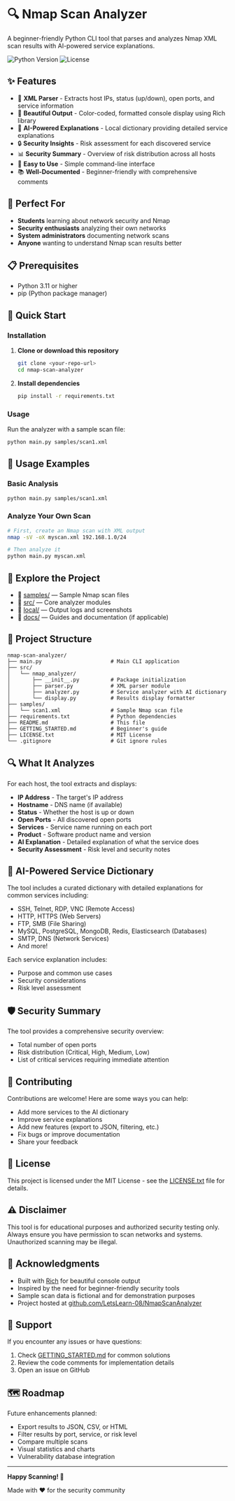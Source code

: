 # 🔍 Nmap Scan Analyzer

A beginner-friendly Python CLI tool that parses and analyzes Nmap XML scan results with AI-powered service explanations.

![Python Version](https://img.shields.io/badge/python-3.11%2B-blue)
![License](https://img.shields.io/badge/license-MIT-green)

## ✨ Features

- 📄 **XML Parser** - Extracts host IPs, status (up/down), open ports, and service information
- 🎨 **Beautiful Output** - Color-coded, formatted console display using Rich library
- 🤖 **AI-Powered Explanations** - Local dictionary providing detailed service explanations
- 🔒 **Security Insights** - Risk assessment for each discovered service
- 📊 **Security Summary** - Overview of risk distribution across all hosts
- 🚀 **Easy to Use** - Simple command-line interface
- 📚 **Well-Documented** - Beginner-friendly with comprehensive comments

## 🎯 Perfect For

- **Students** learning about network security and Nmap
- **Security enthusiasts** analyzing their own networks
- **System administrators** documenting network scans
- **Anyone** wanting to understand Nmap scan results better

## 📋 Prerequisites

- Python 3.11 or higher
- pip (Python package manager)

## 🚀 Quick Start

### Installation

1. **Clone or download this repository**
   ```bash
   git clone <your-repo-url>
   cd nmap-scan-analyzer
   ```

2. **Install dependencies**
   ```bash
   pip install -r requirements.txt
   ```

### Usage

Run the analyzer with a sample scan file:

```bash
python main.py samples/scan1.xml
```

## 📖 Usage Examples

### Basic Analysis
```bash
python main.py samples/scan1.xml
```

### Analyze Your Own Scan
```bash
# First, create an Nmap scan with XML output
nmap -sV -oX myscan.xml 192.168.1.0/24

# Then analyze it
python main.py myscan.xml
```
## 📂 Explore the Project

- 📁 [samples/](./samples/) — Sample Nmap scan files
- 📁 [src/](./src/) — Core analyzer modules
- 📁 [local/](./local/) — Output logs and screenshots
- 📁 [docs/](./docs/) — Guides and documentation (if applicable)

## 📁 Project Structure

```
nmap-scan-analyzer/
├── main.py                      # Main CLI application
├── src/
│   └── nmap_analyzer/
│       ├── __init__.py          # Package initialization
│       ├── parser.py            # XML parser module
│       ├── analyzer.py          # Service analyzer with AI dictionary
│       └── display.py           # Results display formatter
├── samples/
│   └── scan1.xml                # Sample Nmap scan file
├── requirements.txt             # Python dependencies
├── README.md                    # This file
├── GETTING_STARTED.md           # Beginner's guide
├── LICENSE.txt                  # MIT License
└── .gitignore                   # Git ignore rules
```

## 🔍 What It Analyzes

For each host, the tool extracts and displays:

- **IP Address** - The target's IP address
- **Hostname** - DNS name (if available)
- **Status** - Whether the host is up or down
- **Open Ports** - All discovered open ports
- **Services** - Service name running on each port
- **Product** - Software product name and version
- **AI Explanation** - Detailed explanation of what the service does
- **Security Assessment** - Risk level and security notes

## 🤖 AI-Powered Service Dictionary

The tool includes a curated dictionary with detailed explanations for common services including:

- SSH, Telnet, RDP, VNC (Remote Access)
- HTTP, HTTPS (Web Servers)
- FTP, SMB (File Sharing)
- MySQL, PostgreSQL, MongoDB, Redis, Elasticsearch (Databases)
- SMTP, DNS (Network Services)
- And more!

Each service explanation includes:
- Purpose and common use cases
- Security considerations
- Risk level assessment

## 🛡️ Security Summary

The tool provides a comprehensive security overview:
- Total number of open ports
- Risk distribution (Critical, High, Medium, Low)
- List of critical services requiring immediate attention


## 🤝 Contributing

Contributions are welcome! Here are some ways you can help:

- Add more services to the AI dictionary
- Improve service explanations
- Add new features (export to JSON, filtering, etc.)
- Fix bugs or improve documentation
- Share your feedback

## 📝 License

This project is licensed under the MIT License - see the [LICENSE.txt](LICENSE.txt) file for details.

## ⚠️ Disclaimer

This tool is for educational purposes and authorized security testing only. Always ensure you have permission to scan networks and systems. Unauthorized scanning may be illegal.

## 🙏 Acknowledgments

- Built with [Rich](https://github.com/Textualize/rich) for beautiful console output  
- Inspired by the need for beginner-friendly security tools  
- Sample scan data is fictional and for demonstration purposes  
- Project hosted at [github.com/LetsLearn-08/NmapScanAnalyzer](https://github.com/LetsLearn-08/NmapScanAnalyzer)


## 📧 Support

If you encounter any issues or have questions:
1. Check [GETTING_STARTED.md](GETTING_STARTED.md) for common solutions
2. Review the code comments for implementation details
3. Open an issue on GitHub

## 🗺️ Roadmap

Future enhancements planned:
- Export results to JSON, CSV, or HTML
- Filter results by port, service, or risk level
- Compare multiple scans
- Visual statistics and charts
- Vulnerability database integration

---

**Happy Scanning! 🚀**

Made with ❤️ for the security community
